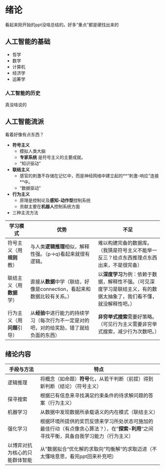 # 绪论

看起来刚开始的ppt没啥总结的。好多“重点”都是硬找出来的

## 人工智能的基础

* 哲学
* 数学
* 计算机
* 经济学
* 运筹学

### 人工智能的历史

真没啥说的

## 人工智能流派

看着好像有点东西？

* **符号主义**
  * 模拟人类大脑
  * **专家系统** 是符号主义的主要成就。
  * “知识驱动”
* **联结主义**
  * 感官的刺激不存储在记忆中，而是神经网络中建立起的**“刺激-响应”连接**中。
  * “数据驱动”
* **行为主义**
  * 原理是控制论及**感知-动作型**控制系统
  * 贡献主要在**机器人**控制系统方面
* 三种主流方法

| 学习模式                   | 优势                                                         | 不足                                                         |
| -------------------------- | ------------------------------------------------------------ | ------------------------------------------------------------ |
| 符号主义（用**规则**教）   | 与人类**逻辑推理**相似，解释性强。（p->q)看起来就很有逻辑。  | 难以构建完备的数据库。（我猜是符号主义不能举一反三？给点东西推理点东西出来，不是很完备） |
| 联结主义（用**数据**学）   | 直接从**数据**中学（联结，好像是connection，看起来和数据比较有关系。） | 以**深度学习**为例：依赖于数据，解释性不强。（可见深度学习是联结主义，有的数据太抽象了，我们看不懂，就没解释性吧。） |
| 行为主义（用**问题**引导） | 从**经验**中进行能力的持续学习（每次行为不一定是对的吧，对的给奖励，错了就给负面的东西） | **非穷举式搜索**需要好策略。（可见行为主义需要非穷举式搜索，减少行为次数吧。） |

## 绪论内容

| 手段与方法                     | 特点                                                         |
| ------------------------------ | ------------------------------------------------------------ |
| 逻辑推理                       | 将概念（如命题）**符号**化，从若干判断（前提）得到新判断（结论）（符号主义） |
| 探寻搜索                       | 根据已有信息来寻找满足约束条件的待求解问题的答案（行为主义） |
| 机器学习                       | 从数据中发现数据所承载语义的内在模式（联结主义）             |
| 强化学习                       | 根据环境所提供的奖罚反馈来学习所处状态可施加的最佳行动（有点像贪心算法？），在”**探索-利用**“之间寻找平衡，具备自我学习能力（行为主义） |
| 以博弈对抗为核心的只能群体智能 | 从”数据拟合“优化解的求取向”均衡解“的求取迈进（不太懂啥意思，看完ppt回来补充吧） |

